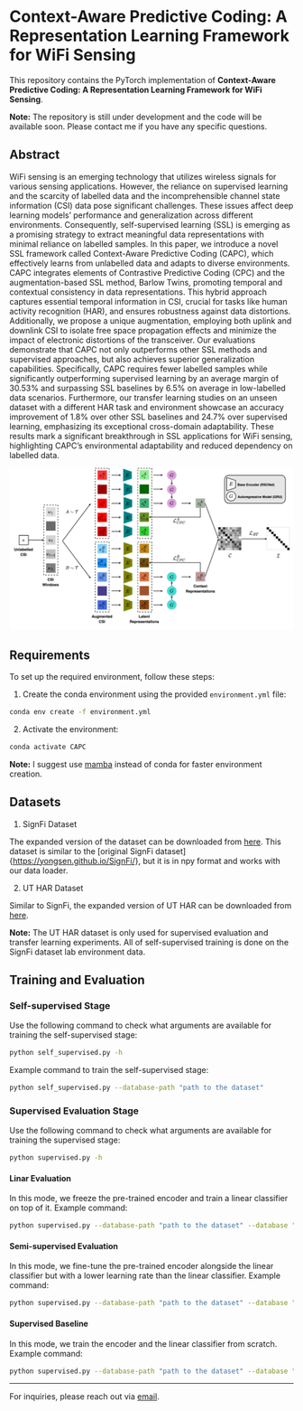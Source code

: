 # Context-Aware Predictive Coding: A Representation Learning Framework for WiFi Sensing

This repository contains the PyTorch implementation of **Context-Aware Predictive Coding: A Representation Learning Framework for WiFi Sensing**. 

**Note:** The repository is still under development and the code will be available soon. Please contact me if you have any specific questions.

## Abstract

WiFi sensing is an emerging technology that utilizes wireless signals for various sensing applications. However, the reliance on supervised learning and the scarcity of labelled data and the incomprehensible channel state information (CSI) data pose significant challenges. These issues affect deep learning models’ performance and generalization across different environments. Consequently, self-supervised learning (SSL) is emerging as a promising strategy to extract meaningful data representations with minimal reliance on labelled samples. In this paper, we introduce a novel SSL framework called Context-Aware Predictive Coding (CAPC), which effectively learns from unlabelled data and adapts to diverse environments. CAPC integrates elements of Contrastive Predictive Coding (CPC) and the augmentation-based SSL method, Barlow Twins, promoting temporal and contextual consistency in data representations. This hybrid approach captures essential temporal information in CSI, crucial for tasks like human activity recognition (HAR), and ensures robustness against data distortions. Additionally, we propose a unique augmentation, employing both uplink and downlink CSI to isolate free space propagation effects and minimize the impact of electronic distortions of the transceiver. Our evaluations demonstrate that CAPC not only outperforms other SSL methods and supervised approaches, but also achieves superior generalization capabilities. Specifically, CAPC requires fewer labelled samples while significantly outperforming supervised learning by an average margin of 30.53% and surpassing SSL baselines by 6.5% on average in low-labelled data scenarios. Furthermore, our transfer learning studies on an unseen dataset with a different HAR task and environment showcase an accuracy improvement of 1.8% over other SSL baselines and 24.7% over supervised learning, emphasizing its exceptional cross-domain adaptability. These results mark a significant breakthrough in SSL applications for WiFi sensing, highlighting CAPC’s environmental adaptability and reduced dependency on labelled data.

![CAPC](./CAPC.svg)

## Requirements

To set up the required environment, follow these steps:

1. Create the conda environment using the provided `environment.yml` file:

```bash
conda env create -f environment.yml
```

2. Activate the environment:

```bash
conda activate CAPC
```

**Note:** I suggest use [mamba](https://github.com/mamba-org/mamba) instead of conda for faster environment creation.

## Datasets

1. SignFi Dataset

The expanded version of the dataset can be downloaded from [here](https://drive.google.com/file/d/1ywEbg6bJ5hLO9zeYbBfMlGvsMCz_BHcu/view?usp=sharing). This dataset is similar to the [original SignFi dataset]{https://yongsen.github.io/SignFi/}, but it is in npy format and works with our data loader.

2. UT HAR Dataset

Similar to SignFi, the expanded version of UT HAR can be downloaded from [here](https://drive.google.com/file/d/171IN6D6n81zkD_M0yClBDo3lNvSfAghS/view?usp=sharing).

**Note:** The UT HAR dataset is only used for supervised evaluation and transfer learning experiments. All of self-supervised training is done on the SignFi dataset lab environment data.

## Training and Evaluation

### Self-supervised Stage

Use the following command to check what arguments are available for training the self-supervised stage:

```bash
python self_supervised.py -h
```

Example command to train the self-supervised stage:

```bash
python self_supervised.py --database-path "path to the dataset"
```

### Supervised Evaluation Stage

Use the following command to check what arguments are available for training the supervised stage:

```bash
python supervised.py -h
```

#### Linar Evaluation

In this mode, we freeze the pre-trained encoder and train a linear classifier on top of it. Example command:

```bash
python supervised.py --database-path "path to the dataset" --database "SignFi"
```

#### Semi-supervised Evaluation

In this mode, we fine-tune the pre-trained encoder alongside the linear classifier but with a lower learning rate than the linear classifier. Example command:

```bash
python supervised.py --database-path "path to the dataset" --database "SignFi" --semi-supervised --lr-encoder 5e-3
```

#### Supervised Baseline

In this mode, we train the encoder and the linear classifier from scratch. Example command:

```bash
python supervised.py --database-path "path to the dataset" --database "SignFi" --supervised --embedding-size 128 --num_frames 10
```

---

For inquiries, please reach out via [email](mailto:bornab@yorku.ca).
